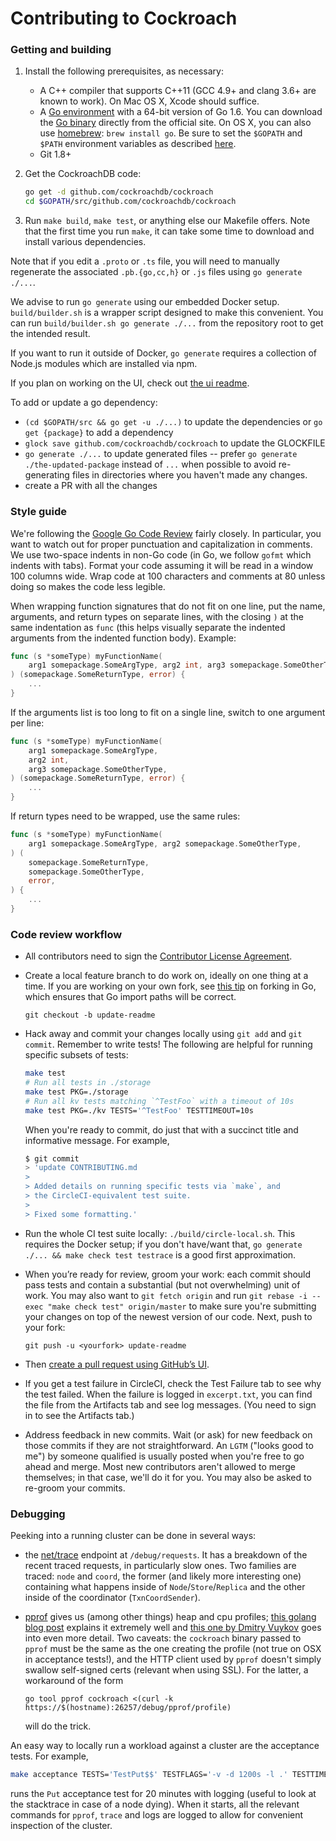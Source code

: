 # Contributing to Cockroach

### Getting and building

1.  Install the following prerequisites, as necessary:
	- A C++ compiler that supports C++11 (GCC 4.9+ and clang 3.6+ are
	  known to work). On Mac OS X, Xcode should suffice.
	- A [Go environment](http://golang.org/doc/code.html) with a
	  64-bit version of Go 1.6. You can download the
	  [Go binary](https://golang.org/dl/) directly from the official
	  site. On OS X, you can also use [homebrew](http://brew.sh):
	  `brew install go`. Be sure to set the `$GOPATH` and `$PATH`
	  environment variables as described
	  [here](https://golang.org/doc/code.html#GOPATH).
	- Git 1.8+

2.  Get the CockroachDB code:

	```bash
	go get -d github.com/cockroachdb/cockroach
	cd $GOPATH/src/github.com/cockroachdb/cockroach
	```

3.  Run `make build`, `make test`, or anything else our Makefile
	offers. Note that the first time you run `make`, it can take some
	time to download and install various dependencies.

Note that if you edit a `.proto` or `.ts` file, you will need to
manually regenerate the associated `.pb.{go,cc,h}` or `.js` files
using `go generate ./...`.

We advise to run `go generate` using our embedded Docker
setup. `build/builder.sh` is a wrapper script designed to make this
convenient. You can run `build/builder.sh go generate ./...` from the
repository root to get the intended result.

If you want to run it outside of Docker, `go generate` requires a
collection of Node.js modules which are installed via npm.

If you plan on working on the UI, check out [the ui readme](ui).

To add or update a go dependency:
- `(cd $GOPATH/src && go get -u ./...)` to update the dependencies or
  `go get {package}` to add a dependency
- `glock save github.com/cockroachdb/cockroach` to update the
  GLOCKFILE
- `go generate ./...` to update generated files -- prefer `go generate
  ./the-updated-package` instead of `...` when possible to avoid
  re-generating files in directories where you haven't made any
  changes.
- create a PR with all the changes

### Style guide

We're following the
[Google Go Code Review](https://code.google.com/p/go-wiki/wiki/CodeReviewComments)
fairly closely. In particular, you want to watch out for proper
punctuation and capitalization in comments. We use two-space indents
in non-Go code (in Go, we follow `gofmt` which indents with
tabs). Format your code assuming it will be read in a window 100
columns wide. Wrap code at 100 characters and comments at 80 unless doing so
makes the code less legible.

When wrapping function signatures that do not fit on one line,
put the name, arguments, and return types on separate lines, with the closing `)`
at the same indentation as `func` (this helps visually separate the indented
arguments from the indented function body). Example:
```go
func (s *someType) myFunctionName(
    arg1 somepackage.SomeArgType, arg2 int, arg3 somepackage.SomeOtherType,
) (somepackage.SomeReturnType, error) {
    ...
}
```

If the arguments list is too long to fit on a single line, switch to one
argument per line:
```go
func (s *someType) myFunctionName(
    arg1 somepackage.SomeArgType,
    arg2 int,
    arg3 somepackage.SomeOtherType,
) (somepackage.SomeReturnType, error) {
    ...
}
```

If return types need to be wrapped, use the same rules:
```go
func (s *someType) myFunctionName(
    arg1 somepackage.SomeArgType, arg2 somepackage.SomeOtherType,
) (
    somepackage.SomeReturnType,
    somepackage.SomeOtherType,
    error,
) {
    ...
}
```

### Code review workflow

+ All contributors need to sign the
  [Contributor License Agreement](https://cla-assistant.io/cockroachdb/cockroach).

+ Create a local feature branch to do work on, ideally on one thing at a time.
  If you are working on your own fork, see
  [this tip](http://blog.campoy.cat/2014/03/github-and-go-forking-pull-requests-and.html)
  on forking in Go, which ensures that Go import paths will be correct.

  `git checkout -b update-readme`

+ Hack away and commit your changes locally using `git add` and `git
  commit`. Remember to write tests! The following are helpful for
  running specific subsets of tests:

  ```bash
  make test
  # Run all tests in ./storage
  make test PKG=./storage
  # Run all kv tests matching `^TestFoo` with a timeout of 10s
  make test PKG=./kv TESTS='^TestFoo' TESTTIMEOUT=10s
  ```

  When you're ready to commit, do just that with a succinct title and
  informative message. For example,

  ```bash
  $ git commit
  > 'update CONTRIBUTING.md
  >
  > Added details on running specific tests via `make`, and
  > the CircleCI-equivalent test suite.
  >
  > Fixed some formatting.'
  ```

+ Run the whole CI test suite locally: `./build/circle-local.sh`. This
  requires the Docker setup; if you don't have/want that, `go generate
  ./... && make check test testrace` is a good first approximation.

+ When you’re ready for review, groom your work: each commit should
  pass tests and contain a substantial (but not overwhelming) unit of
  work. You may also want to `git fetch origin` and run `git rebase -i
  --exec "make check test" origin/master` to make sure you're
  submitting your changes on top of the newest version of our
  code. Next, push to your fork:

  `git push -u <yourfork> update-readme`

+ Then
  [create a pull request using GitHub’s UI](https://help.github.com/articles/creating-a-pull-request).

+ If you get a test failure in CircleCI, check the Test Failure tab to
  see why the test failed. When the failure is logged in
  `excerpt.txt`, you can find the file from the Artifacts tab and see
  log messages. (You need to sign in to see the Artifacts tab.)

+ Address feedback in new commits. Wait (or ask) for new feedback on
  those commits if they are not straightforward. An `LGTM` ("looks
  good to me") by someone qualified is usually posted when you're free
  to go ahead and merge. Most new contributors aren't allowed to merge
  themselves; in that case, we'll do it for you. You may also be asked
  to re-groom your commits.


### Debugging

Peeking into a running cluster can be done in several ways:

* the [net/trace](https://godoc.org/golang.org/x/net/trace) endpoint
  at `/debug/requests`.  It has a breakdown of the recent traced
  requests, in particularly slow ones. Two families are traced: `node`
  and `coord`, the former (and likely more interesting one) containing
  what happens inside of `Node`/`Store`/`Replica` and the other inside
  of the coordinator (`TxnCoordSender`).
* [pprof](https://golang.org/pkg/net/http/pprof/) gives us (among
  other things) heap and cpu profiles;
  [this golang blog post](http://blog.golang.org/profiling-go-programs)
  explains it extremely well and
  [this one by Dmitry Vuykov](https://software.intel.com/en-us/blogs/2014/05/10/debugging-performance-issues-in-go-programs)
  goes into even more detail. Two caveats: the `cockroach` binary
  passed to `pprof` must be the same as the one creating the profile
  (not true on OSX in acceptance tests!), and the HTTP client used by
  `pprof` doesn't simply swallow self-signed certs (relevant when
  using SSL). For the latter, a workaround of the form

  ```
  go tool pprof cockroach <(curl -k https://$(hostname):26257/debug/pprof/profile)
  ```

  will do the trick.

An easy way to locally run a workload against a cluster are the
acceptance tests.  For example,

```bash
make acceptance TESTS='TestPut$$' TESTFLAGS='-v -d 1200s -l .' TESTTIMEOUT=1210s
```

runs the `Put` acceptance test for 20 minutes with logging (useful to
look at the stacktrace in case of a node dying). When it starts, all
the relevant commands for `pprof`, `trace` and logs are logged to
allow for convenient inspection of the cluster.
